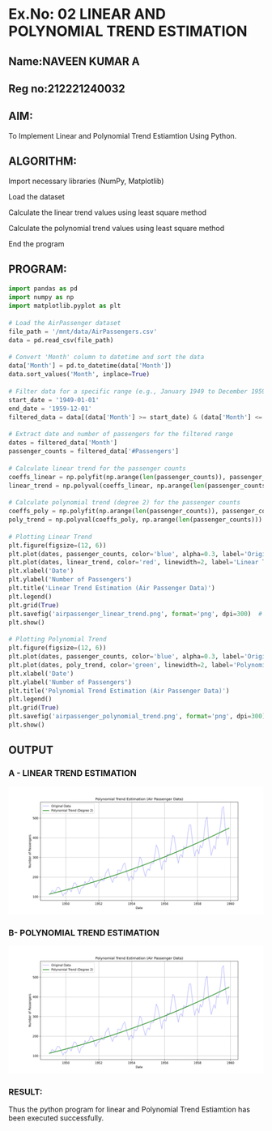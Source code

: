 # Ex.No: 02 LINEAR AND POLYNOMIAL TREND ESTIMATION
## Name:NAVEEN KUMAR A
## Reg no:212221240032

## AIM:
To Implement Linear and Polynomial Trend Estiamtion Using Python.

## ALGORITHM:
Import necessary libraries (NumPy, Matplotlib)

Load the dataset

Calculate the linear trend values using least square method

Calculate the polynomial trend values using least square method

End the program

## PROGRAM:
```python
import pandas as pd
import numpy as np
import matplotlib.pyplot as plt

# Load the AirPassenger dataset
file_path = '/mnt/data/AirPassengers.csv'
data = pd.read_csv(file_path)

# Convert 'Month' column to datetime and sort the data
data['Month'] = pd.to_datetime(data['Month'])
data.sort_values('Month', inplace=True)

# Filter data for a specific range (e.g., January 1949 to December 1959)
start_date = '1949-01-01'
end_date = '1959-12-01'
filtered_data = data[(data['Month'] >= start_date) & (data['Month'] <= end_date)]

# Extract date and number of passengers for the filtered range
dates = filtered_data['Month']
passenger_counts = filtered_data['#Passengers']

# Calculate linear trend for the passenger counts
coeffs_linear = np.polyfit(np.arange(len(passenger_counts)), passenger_counts, 1)
linear_trend = np.polyval(coeffs_linear, np.arange(len(passenger_counts)))

# Calculate polynomial trend (degree 2) for the passenger counts
coeffs_poly = np.polyfit(np.arange(len(passenger_counts)), passenger_counts, 2)
poly_trend = np.polyval(coeffs_poly, np.arange(len(passenger_counts)))

# Plotting Linear Trend
plt.figure(figsize=(12, 6))
plt.plot(dates, passenger_counts, color='blue', alpha=0.3, label='Original Data')  # Use transparency
plt.plot(dates, linear_trend, color='red', linewidth=2, label='Linear Trend')
plt.xlabel('Date')
plt.ylabel('Number of Passengers')
plt.title('Linear Trend Estimation (Air Passenger Data)')
plt.legend()
plt.grid(True)
plt.savefig('airpassenger_linear_trend.png', format='png', dpi=300)  # Save the linear trend plot as an image
plt.show()

# Plotting Polynomial Trend
plt.figure(figsize=(12, 6))
plt.plot(dates, passenger_counts, color='blue', alpha=0.3, label='Original Data')  # Use transparency
plt.plot(dates, poly_trend, color='green', linewidth=2, label='Polynomial Trend (Degree 2)')
plt.xlabel('Date')
plt.ylabel('Number of Passengers')
plt.title('Polynomial Trend Estimation (Air Passenger Data)')
plt.legend()
plt.grid(True)
plt.savefig('airpassenger_polynomial_trend.png', format='png', dpi=300)  # Save the polynomial trend plot as an image
plt.show()

```
## OUTPUT



### A - LINEAR TREND ESTIMATION
![ts](airpassenger_polynomial_trend.png)

### B- POLYNOMIAL TREND ESTIMATION
![ts2](airpassenger_polynomial_trend.png)

### RESULT:
Thus the python program for linear and Polynomial Trend Estiamtion has been executed successfully.
